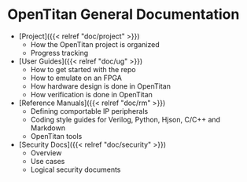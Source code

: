 # OpenTitan General Documentation

* [Project]({{< relref "doc/project" >}})
  * How the OpenTitan project is organized
  * Progress tracking
* [User Guides]({{< relref "doc/ug" >}})
  * How to get started with the repo
  * How to emulate on an FPGA
  * How hardware design is done in OpenTitan
  * How verification is done in OpenTitan
* [Reference Manuals]({{< relref "doc/rm" >}})
  * Defining comportable IP peripherals
  * Coding style guides for Verilog, Python, Hjson, C/C++ and Markdown
  * OpenTitan tools
* [Security Docs]({{< relref "doc/security" >}})
  * Overview
  * Use cases
  * Logical security documents

